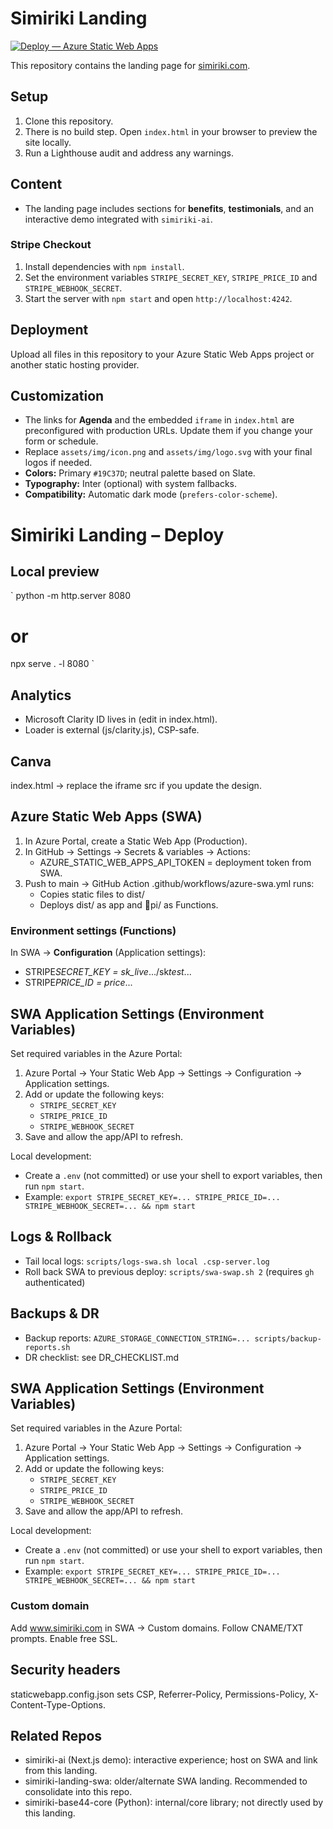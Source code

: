 ﻿# Simiriki Landing

[![Deploy — Azure Static Web Apps](https://github.com/jjdlr-simiriki/simiriki-landing/actions/workflows/deploy-swa.yml/badge.svg)](https://github.com/jjdlr-simiriki/simiriki-landing/actions/workflows/deploy-swa.yml)

This repository contains the landing page for [simiriki.com](https://simiriki.com).

## Setup

1. Clone this repository.
2. There is no build step. Open `index.html` in your browser to preview the site locally.
3. Run a Lighthouse audit and address any warnings.

## Content

- The landing page includes sections for **benefits**, **testimonials**, and an interactive demo integrated with `simiriki-ai`.

### Stripe Checkout

1. Install dependencies with `npm install`.
2. Set the environment variables `STRIPE_SECRET_KEY`, `STRIPE_PRICE_ID` and `STRIPE_WEBHOOK_SECRET`.
3. Start the server with `npm start` and open `http://localhost:4242`.

## Deployment

Upload all files in this repository to your Azure Static Web Apps project or another static hosting provider.

## Customization

- The links for **Agenda** and the embedded `iframe` in `index.html` are preconfigured with production URLs. Update them if you change your form or schedule.
- Replace `assets/img/icon.png` and `assets/img/logo.svg` with your final logos if needed.
- **Colors:** Primary `#19C37D`; neutral palette based on Slate.
- **Typography:** Inter (optional) with system fallbacks.
- **Compatibility:** Automatic dark mode (`prefers-color-scheme`).

# Simiriki Landing – Deploy

## Local preview

`
python -m http.server 8080

# or

npx serve . -l 8080
`

## Analytics

- Microsoft Clarity ID lives in <meta name="clarity-id"> (edit in index.html).
- Loader is external (js/clarity.js), CSP-safe.

## Canva

index.html -> replace the iframe src if you update the design.

## Azure Static Web Apps (SWA)

1. In Azure Portal, create a Static Web App (Production).
2. In GitHub → Settings → Secrets & variables → Actions:
   - AZURE_STATIC_WEB_APPS_API_TOKEN = deployment token from SWA.
3. Push to main → GitHub Action .github/workflows/azure-swa.yml runs:
   - Copies static files to dist/
   - Deploys dist/ as app and pi/ as Functions.

### Environment settings (Functions)

In SWA → **Configuration** (Application settings):

- STRIPE*SECRET_KEY = sk_live*.../sk*test*...
- STRIPE*PRICE_ID = price*...

## SWA Application Settings (Environment Variables)

Set required variables in the Azure Portal:

1. Azure Portal → Your Static Web App → Settings → Configuration → Application settings.
2. Add or update the following keys:
   - `STRIPE_SECRET_KEY`
   - `STRIPE_PRICE_ID`
   - `STRIPE_WEBHOOK_SECRET`
3. Save and allow the app/API to refresh.

Local development:

- Create a `.env` (not committed) or use your shell to export variables, then run `npm start`.
- Example: `export STRIPE_SECRET_KEY=... STRIPE_PRICE_ID=... STRIPE_WEBHOOK_SECRET=... && npm start`

## Logs & Rollback

- Tail local logs: `scripts/logs-swa.sh local .csp-server.log`
- Roll back SWA to previous deploy: `scripts/swa-swap.sh 2` (requires `gh` authenticated)

## Backups & DR

- Backup reports: `AZURE_STORAGE_CONNECTION_STRING=... scripts/backup-reports.sh`
- DR checklist: see DR_CHECKLIST.md

## SWA Application Settings (Environment Variables)
Set required variables in the Azure Portal:

1. Azure Portal → Your Static Web App → Settings → Configuration → Application settings.
2. Add or update the following keys:
   - `STRIPE_SECRET_KEY`
   - `STRIPE_PRICE_ID`
   - `STRIPE_WEBHOOK_SECRET`
3. Save and allow the app/API to refresh.

Local development:
- Create a `.env` (not committed) or use your shell to export variables, then run `npm start`.
- Example: `export STRIPE_SECRET_KEY=... STRIPE_PRICE_ID=... STRIPE_WEBHOOK_SECRET=... && npm start`

### Custom domain

Add www.simiriki.com in SWA → Custom domains. Follow CNAME/TXT prompts. Enable free SSL.

## Security headers

staticwebapp.config.json sets CSP, Referrer-Policy, Permissions-Policy, X-Content-Type-Options.

## Related Repos

- simiriki-ai (Next.js demo): interactive experience; host on SWA and link from this landing.
- simiriki-landing-swa: older/alternate SWA landing. Recommended to consolidate into this repo.
- simiriki-base44-core (Python): internal/core library; not directly used by this landing.
